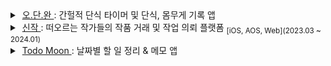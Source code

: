 <details> &nbsp;
 <summary>
  &nbsp;<a href = "https://apps.apple.com/kr/app/%EC%98%A4%EB%8B%A8%EC%99%84-%EA%B0%84%ED%97%90%EC%A0%81-%EB%8B%A8%EC%8B%9D-%EC%A7%84%ED%96%89%EC%83%81%ED%99%A9-%ED%83%80%EC%9D%B4%EB%A8%B8-%EB%AA%B8%EB%AC%B4%EA%B2%8C-%EA%B8%B0%EB%A1%9D/id6471941123">오.단.완 </a>: 간헐적 단식 타이머 및 단식, 몸무게 기록 앱
 </summary>
  
![오단완 커버](https://github.com/JongHoooon/JongHoooon/assets/98168685/28f8d521-9104-4c72-b9de-ae2d4d8222a3)
  
### Service Link
  
- [App Store](https://apps.apple.com/kr/app/%EC%98%A4%EB%8B%A8%EC%99%84-%EA%B0%84%ED%97%90%EC%A0%81-%EB%8B%A8%EC%8B%9D-%EC%A7%84%ED%96%89%EC%83%81%ED%99%A9-%ED%83%80%EC%9D%B4%EB%A8%B8-%EB%AA%B8%EB%AC%B4%EA%B2%8C-%EA%B8%B0%EB%A1%9D/id6471941123)

### Repository
- [오.단.완 iOS Repository](https://github.com/JongHoooon/TodayFastComplete)
  
<br>
  
</details>

<details> &nbsp;
 <summary>
  &nbsp;<a href = "https://apps.apple.com/kr/app/%EC%8B%A0%EC%9E%91/id6449455462">신작 </a>: 떠오르는 작가들의 작품 거래 및 작업 의뢰 플랫폼 <sub>[iOS, AOS, Web](2023.03 ~ 2024.01)</sub> 
 </summary>
  
![신작1](https://github.com/JongHoooon/JongHoooon/assets/98168685/57dc9f77-b153-47e5-a69a-e475dc2a50aa)
  
### Service Link
  
- [App Store](https://apps.apple.com/kr/app/%EC%8B%A0%EC%9E%91/id6449455462)
- [Play Store](https://play.google.com/store/apps/details?id=io.sinzak.android&pli=1)
- [sinzak.net](https://sinzak.net/)

### Repository
- [Sinzak iOS Repository](https://github.com/SINZAK/sinzak-ios)
  
<br>
  
</details>

<details> &nbsp;
 <summary>
  &nbsp;<a href = "https://apps.apple.com/kr/app/todo-moon/id1660360539">Todo Moon </a>: 날짜별 할 일 정리 & 메모 앱
 </summary>
  
![todomoooon](https://github.com/JongHoooon/JongHoooon/assets/98168685/bea38f62-c924-4ab7-a2fc-1105042e6c02)

### Service Link
  
- [App Store](https://apps.apple.com/kr/app/todo-moon/id1660360539)

### Repository
- [Todo Moon Repository](https://github.com/JongHoooon/Todo-Moon)
  
<br>
  
</details>
